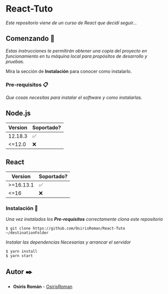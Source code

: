 # React-Tuto

_Este repositorio viene de un curso de React que decidí seguir..._

## Comenzando 🚀

_Estas instrucciones te permitirán obtener una copia del proyecto en funcionamiento en tu máquina local para propósitos de desarrollo y pruebas._

Mira la sección de **Instalación** para conocer como instalarlo.


### Pre-requisitos 📋

_Que cosas necesitas para instalar el software y como instalarlas._

## Node.js

| Version | Soportado?         |
| ------- | ------------------ |
| 12.18.3 | :white_check_mark: |
| <=12.0  | :x:                |

## React

|  Version  | Soportado?         |
|  -------  | ------------------ |
| >=16.13.1 | :white_check_mark: |
|  <=16     | :x:                |

### Instalación 🔧

_Una vez instalados los **Pre-requisitos** correctamente clona este repositorio_

```
$ git clone https://github.com/OsirisRoman/React-Tuto ~/destinationFolder
```

_Instalar las dependencias Necesarias y arrancar el servidor_

```
$ yarn install
$ yarn start
```

## Autor ✒️

* **Osiris Román** - [OsirisRoman](https://github.com/OsirisRoman)
